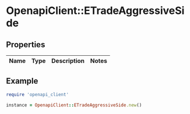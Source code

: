 # OpenapiClient::ETradeAggressiveSide

## Properties

| Name | Type | Description | Notes |
| ---- | ---- | ----------- | ----- |

## Example

```ruby
require 'openapi_client'

instance = OpenapiClient::ETradeAggressiveSide.new()
```

